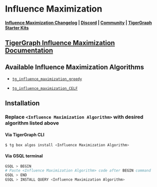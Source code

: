 
# Influence Maximization

#### [Influence Maximization Changelog](https://github.com/tigergraph/gsql-graph-algorithms/blob/master/algorithms/Centrality/influence_maximization/CHANGELOG.md) | [Discord](https://discord.gg/vFbmPyvJJN) | [Community](https://community.tigergraph.com) | [TigerGraph Starter Kits](https://github.com/zrougamed/TigerGraph-Starter-Kits-Parser)

## [TigerGraph Influence Maximization Documentation](https://docs.tigergraph.com/graph-algorithm-library/)

## Available Influence Maximization Algorithms 

* [`tg_influence_maximization_greedy`](https://github.com/tigergraph/gsql-graph-algorithms/blob/github_link_fix/algorithms/Centrality/influence_maximization/tg_influence_maximization_greedy.gsql)

* [`tg_influence_maximization_CELF`](https://github.com/tigergraph/gsql-graph-algorithms/blob/github_link_fix/algorithms/Centrality/influence_maximization/tg_influence_maximization_CELF.gsql)

## Installation 

### Replace `<Influence Maximization Algorithm>` with desired algorithm listed above 

#### Via TigerGraph CLI

```bash
$ tg box algos install <Influence Maximization Algorithm>
```

#### Via GSQL terminal

```bash
GSQL > BEGIN
# Paste <Influence Maximization Algorithm> code after BEGIN command
GSQL > END 
GSQL > INSTALL QUERY <Influence Maximization Algorithm>
```
